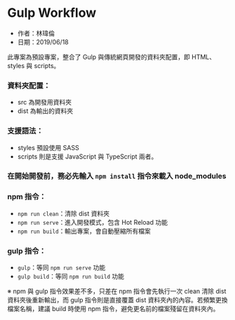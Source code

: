 # Gulp Workflow

- 作者：林瑋倫
- 日期：2019/06/18

此專案為預設專案，整合了 Gulp 與傳統網頁開發的資料夾配置，即 HTML、styles 與 scripts。

### 資料夾配置：
- src  為開發用資料夾
- dist 為輸出的資料夾

### 支援語法：
- styles 預設使用 SASS
- scripts 則是支援 JavaScript 與 TypeScript 兩者。


### 在開始開發前，務必先輸入 `npm install` 指令來載入 node_modules

### npm 指令：
- `npm run clean`：清除 dist 資料夾
- `npm run serve`：進入開發模式，包含 Hot Reload 功能
- `npm run build`：輸出專案，會自動壓縮所有檔案

### gulp 指令：
- `gulp`：等同 `npm run serve` 功能
- `gulp build`：等同 `npm run build` 功能

※ npm 與 gulp 指令效果差不多，只差在 npm 指令會先執行一次 clean 清除 dist 資料夾後重新輸出，而 gulp 指令則是直接覆蓋 dist 資料夾內的內容。若頻繁更換檔案名稱，建議 build 時使用 npm 指令，避免更名前的檔案殘留在資料夾內。
